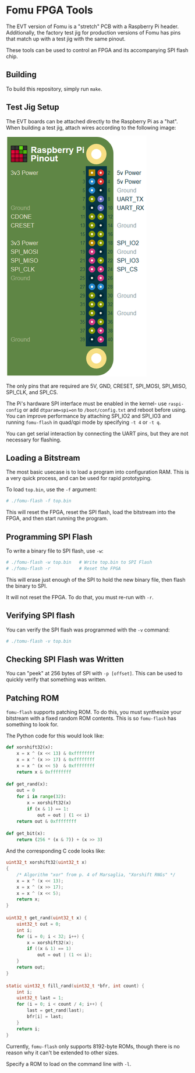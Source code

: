 # Fomu FPGA Tools

The EVT version of Fomu is a "stretch" PCB with a Raspberry Pi header.  Additionally, the factory test jig for production versions of Fomu has pins that match up with a test jig with the same pinout.

These tools can be used to control an FPGA and its accompanying SPI flash chip.

## Building

To build this repository, simply run `make`.

## Test Jig Setup

The EVT boards can be attached directly to the Raspberry Pi as a "hat".  When building a test jig, attach wires according to the following image:

![Raspberry Pi Pinout](pinout.png)

The only pins that are required are 5V, GND, CRESET, SPI_MOSI, SPI_MISO, SPI_CLK, and SPI_CS.

The Pi's hardware SPI interface must be enabled in the kernel- use
`raspi-config` or add `dtparam=spi=on` to `/boot/config.txt` and reboot before
using.  You can improve performance by attaching SPI_IO2 and SPI_IO3 and running
`fomu-flash` in quad/qpi mode by specifying `-t 4` or `-t q`.

You can get serial interaction by connecting the UART pins, but they are not necessary for flashing.

## Loading a Bitstream

The most basic usecase is to load a program into configuration RAM.  This is a very quick process, and can be used for rapid prototyping.

To load `top.bin`, use the `-f` argument:

```sh
# ./fomu-flash -f top.bin
```

This will reset the FPGA, reset the SPI flash, load the bitstream into the FPGA, and then start running the program.

## Programming SPI Flash

To write a binary file to SPI flash, use `-w`:

```sh
# ./fomu-flash -w top.bin   # Write top.bin to SPI Flash
# ./fomu-flash -r           # Reset the FPGA
```

This will erase just enough of the SPI to hold the new binary file, then flash the binary to SPI.

It will not reset the FPGA.  To do that, you must re-run with `-r`.

## Verifying SPI flash

You can verify the SPI flash was programmed with the `-v` command:

```sh
# ./tomu-flash -v top.bin
```

## Checking SPI Flash was Written

You can "peek" at 256 bytes of SPI with `-p [offset]`.  This can be used to quickly verify that something was written.

## Patching ROM

`fomu-flash` supports patching ROM.  To do this, you must synthesize your bitstream with a fixed random ROM contents.  This is so `fomu-flash` has something to look for.

The Python code for this would look like:

```python
def xorshift32(x):
    x = x ^ (x << 13) & 0xffffffff
    x = x ^ (x >> 17) & 0xffffffff
    x = x ^ (x << 5)  & 0xffffffff
    return x & 0xffffffff

def get_rand(x):
    out = 0
    for i in range(32):
        x = xorshift32(x)
        if (x & 1) == 1:
            out = out | (1 << i)
    return out & 0xffffffff

def get_bit(x):
    return (256 * (x & 7)) + (x >> 3)
```

And the corresponding C code looks like:

```c
uint32_t xorshift32(uint32_t x)
{
	/* Algorithm "xor" from p. 4 of Marsaglia, "Xorshift RNGs" */
	x = x ^ (x << 13);
	x = x ^ (x >> 17);
	x = x ^ (x << 5);
	return x;
}

uint32_t get_rand(uint32_t x) {
    uint32_t out = 0;
    int i;
    for (i = 0; i < 32; i++) {
        x = xorshift32(x);
        if ((x & 1) == 1)
            out = out | (1 << i);
    }
    return out;
}

static uint32_t fill_rand(uint32_t *bfr, int count) {
    int i;
    uint32_t last = 1;
    for (i = 0; i < count / 4; i++) {
        last = get_rand(last);
        bfr[i] = last;
    }
    return i;
}
```

Currently, `fomu-flash` only supports 8192-byte ROMs, though there is no reason why it can't be extended to other sizes.

Specify a ROM to load on the command line with `-l`.